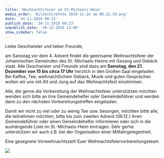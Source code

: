 ```yaml
---
title: 'Weihnachtsfeier im St-Michaels-Heim'
media_order: 'Bildschirmfoto 2019-11-24 um 00.32.59.png'
date: '24-11-2019 00:23'
publish_date: '24-11-2019 00:23'
unpublish_date: '30-12-2019 12:00'
show_sidebar: false
---
```


Liebe Geschwister und lieber Freunde,

am Samstag vor dem 4. Advent findet die geeinsame Weihnachtsfeier der Johannischen Gemeinden des St.-Michaels-Heims mit Gesang und Gebäck staat. Alle Geschwister und Freunde sind dazu am **Samstag, den 21. Dezember von 15 bis circa 17 Uhr** herzlich in den Großen Saal eingeladen. Bei Kaffee, Tee, weihnachtlichem Gebäck, Musik und guten Gesprächen wollen wir uns mit Alt und Jung auf das Weihnachtsfest einstimmen.

Alle, die gerne die Vorbereitung der Weihnachtsfeier unterstützen möchten wenden sich bitte an ihre Gemeindehelfer oder Gemeindeführer und werden dann zu den nächsten Vorbereitungstreffen eingeladen.

Damit wir nicht zu viel oder zu wenig Tee usw. besorgen, möchten bitte alle, die teilnehmen möchten, bitte bis zum zweiten Advent (08.12.) ihren Gemeindeführer oder einen Gemeindehelfer informieren oder sich in die aushängende Liste im St.-Michaels-Heim eintragen. Sehr gerhe unterstützen wir auch z.B. bei der Organisation einer Mitfahrgelegenheit.

Eine gesegnete Vorweihnachtszeit!
Euer Weihnachtsfeiervorbereitungsteam

![](https://smh-gemeinden.de/user/pages/02.news/22.weihnachtsfeier/Bildschirmfoto%202019-11-24%20um%2000.32.59.png)